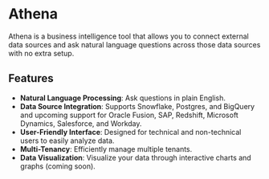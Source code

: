 # Athena

Athena is a business intelligence tool that allows you to connect external data sources and ask natural language questions across those data sources with no extra setup.
## Features

- **Natural Language Processing**: Ask questions in plain English.
- **Data Source Integration**: Supports Snowflake, Postgres, and BigQuery and upcoming support for Oracle Fusion, SAP, Redshift, Microsoft Dynamics, Salesforce, and Workday.
- **User-Friendly Interface**: Designed for technical and non-technical users to easily analyze data.
- **Multi-Tenancy**: Efficiently manage multiple tenants.
- **Data Visualization**: Visualize your data through interactive charts and graphs (coming soon).
